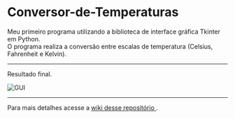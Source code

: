<h1> Conversor-de-Temperaturas </h1>
Meu primeiro programa utilizando a biblioteca de interface gráfica Tkinter em Python.<br>
O programa realiza a conversão entre escalas de temperatura (Celsius, Fahrenheit e Kelvin).

<hr>

<p>Resultado final.

![GUI](https://user-images.githubusercontent.com/68817384/163742248-63bee7bf-c6ae-4f25-8c05-b5f96c3ddea7.png)

<hr>
 
Para mais detalhes acesse a <a href="https://github.com/Audrey-Teles/Conversor-de-Temperaturas/wiki"> wiki desse repositório </a>.

